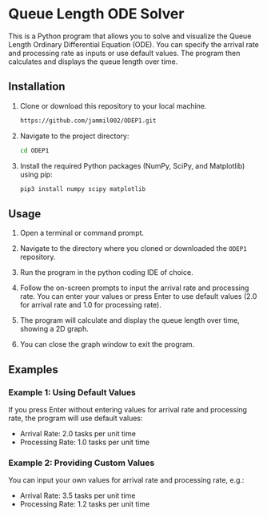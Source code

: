# Queue Length ODE Solver

This is a Python program that allows you to solve and visualize the Queue Length Ordinary Differential Equation (ODE). You can specify the arrival rate and processing rate as inputs or use default values. The program then calculates and displays the queue length over time.

## Installation

1. Clone or download this repository to your local machine.

    ```bash
	https://github.com/jammil002/ODEP1.git
    ```

2. Navigate to the project directory:

    ```bash
    cd ODEP1
    ```

3. Install the required Python packages (NumPy, SciPy, and Matplotlib) using pip:

    ```bash
    pip3 install numpy scipy matplotlib
    ```

## Usage

1. Open a terminal or command prompt.

2. Navigate to the directory where you cloned or downloaded the `ODEP1` repository.

3. Run the program in the python coding IDE of choice. 

4. Follow the on-screen prompts to input the arrival rate and processing rate. You can enter your values or press Enter to use default values (2.0 for arrival rate and 1.0 for processing rate).

5. The program will calculate and display the queue length over time, showing a 2D graph.

6. You can close the graph window to exit the program.

## Examples

### Example 1: Using Default Values

If you press Enter without entering values for arrival rate and processing rate, the program will use default values:

- Arrival Rate: 2.0 tasks per unit time
- Processing Rate: 1.0 tasks per unit time

### Example 2: Providing Custom Values

You can input your own values for arrival rate and processing rate, e.g.:

- Arrival Rate: 3.5 tasks per unit time
- Processing Rate: 1.2 tasks per unit time

